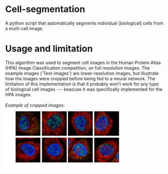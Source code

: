 # Cell-segmentation 

A python script that automatically segments individual \[biological\] cells from a multi-cell image. <br/>

# Usage and limitation

This algorithm was used to segment cell images in the Human Protein Atlas (HPA) Image Classification competition, on full resolution images. The example images ('Test-images') are lower-resolution images, but illustrate how the images were cropped before being fed to a neural network. The limitation of this implementation is that it probably won't work for any type of biological cell images --- beacuse it was specifically implemented for the HPA images.
<br/>
<br/>
*Example of cropped images*:
<br/>
![img](example_image.png)


